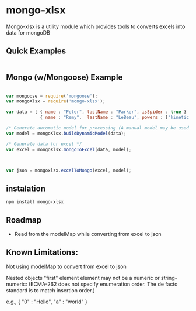 # mongo-xlsx

Mongo-xlsx is a utility module which provides tools to converts excels into data for mongoDB

## Quick Examples

```javascript

```

## Mongo (w/Mongoose) Example 

```javascript

var mongoose = require('mongoose');
var mongoXlsx = require('mongo-xlsx');

var data = [ { name : "Peter", lastName : "Parker", isSpider : true } , 
             { name : "Remy",  lastName : "LeBeau", powers : ["kinetic cards"] }];

/* Generate automatic model for processing (A manual model may be used!) */
var model = mongoXlsx.buildDynamicModel(data);

/* Generate data for excel */
var excel = mongoXlsx.mongoToExcel(data, model);



var json = mongoxlsx.excelToMongo(excel, model);

```


## instalation

`npm install mongo-xlsx`

## Roadmap

- Read from the modelMap while converting from excel to json

## Known Limitations:

Not using modelMap to convert from excel to json

Nested objects "first" element element may not be a numeric or string-numeric:
(ECMA-262 does not specify enumeration order. The de facto standard is to match insertion order.)

e.g., 
  {
    "0" : "Hello",
    "a" : "world"
  }


